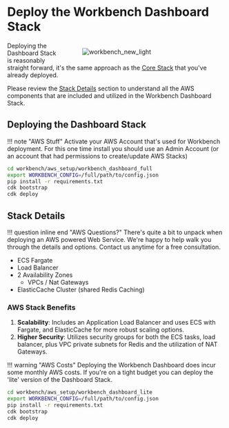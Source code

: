 # Deploy the Workbench Dashboard Stack

<figure style="float: right; width: 300px;">
<img alt="workbench_new_light" src="https://github.com/SuperCowPowers/workbench/assets/4806709/5f8b32a2-ed72-45f2-bd96-91b7bbbccff4" style="padding-left: 10px; padding-top: -20px; ">
</figure>

Deploying the Dashboard Stack is reasonably straight forward, it's the same approach as the [Core Stack](core_stack.md) that you've already deployed.

Please review the [Stack Details](#stack-details) section to understand all the AWS components that are included and utilized in the Workbench Dashboard Stack.

## Deploying the Dashboard Stack

!!! note "AWS Stuff"
    Activate your AWS Account that's used for Workbench deployment. For this one time install you should use an Admin Account (or an account that had permissions to create/update AWS Stacks)

  ```bash
  cd workbench/aws_setup/workbench_dashboard_full
  export WORKBENCH_CONFIG=/full/path/to/config.json
  pip install -r requirements.txt
  cdk bootstrap
  cdk deploy
  ```

## Stack Details
!!! question inline end "AWS Questions?"
    There's quite a bit to unpack when deploying an AWS powered Web Service. We're happy to help walk you through the details and options. Contact us anytime for a free consultation.
    
- ECS Fargate
- Load Balancer
- 2 Availability Zones
  - VPCs / Nat Gateways
- ElasticCache Cluster (shared Redis Caching)

### AWS Stack Benefits

1. **Scalability**: Includes an Application Load Balancer and uses ECS with Fargate, and ElasticCache for more robust scaling options.
1. **Higher Security**: Utilizes security groups for both the ECS tasks, load balancer, plus VPC private subnets for Redis and the utilization of NAT Gateways.

!!! warning "AWS Costs"
    Deploying the Workbench Dashboard does incur some monthly AWS costs. If you're on a tight budget you can deploy the 'lite' version of the Dashboard Stack.

  ```bash
  cd workbench/aws_setup/workbench_dashboard_lite
  export WORKBENCH_CONFIG=/full/path/to/config.json
  pip install -r requirements.txt
  cdk bootstrap
  cdk deploy
  ```
